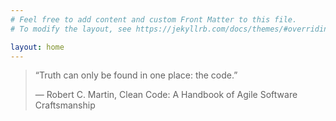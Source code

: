 ```yaml
---
# Feel free to add content and custom Front Matter to this file.
# To modify the layout, see https://jekyllrb.com/docs/themes/#overriding-theme-defaults

layout: home
---
```



> “Truth can only be found in one place: the code.” 
> 
> ― Robert C. Martin, Clean Code: A Handbook of Agile Software Craftsmanship